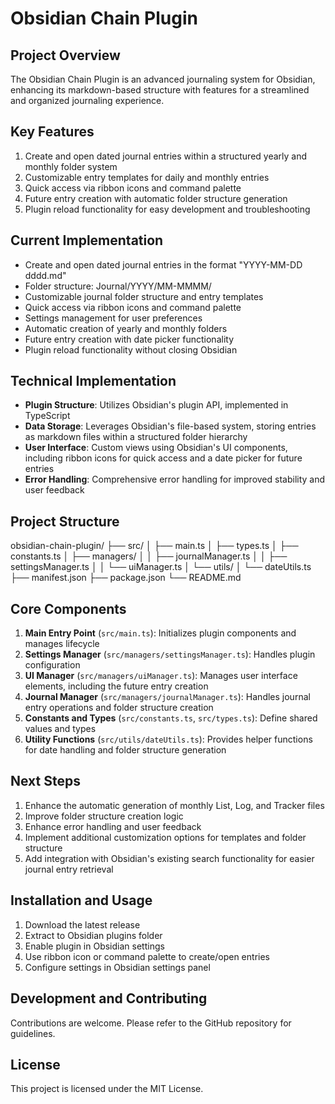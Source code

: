 # Obsidian Chain Plugin

## Project Overview

The Obsidian Chain Plugin is an advanced journaling system for Obsidian, enhancing its markdown-based structure with features for a streamlined and organized journaling experience.

## Key Features

1. Create and open dated journal entries within a structured yearly and monthly folder system
2. Customizable entry templates for daily and monthly entries
3. Quick access via ribbon icons and command palette
4. Future entry creation with automatic folder structure generation
5. Plugin reload functionality for easy development and troubleshooting

## Current Implementation

-   Create and open dated journal entries in the format "YYYY-MM-DD dddd.md"
-   Folder structure: Journal/YYYY/MM-MMMM/
-   Customizable journal folder structure and entry templates
-   Quick access via ribbon icons and command palette
-   Settings management for user preferences
-   Automatic creation of yearly and monthly folders
-   Future entry creation with date picker functionality
-   Plugin reload functionality without closing Obsidian

## Technical Implementation

-   **Plugin Structure**: Utilizes Obsidian's plugin API, implemented in TypeScript
-   **Data Storage**: Leverages Obsidian's file-based system, storing entries as markdown files within a structured folder hierarchy
-   **User Interface**: Custom views using Obsidian's UI components, including ribbon icons for quick access and a date picker for future entries
-   **Error Handling**: Comprehensive error handling for improved stability and user feedback

## Project Structure

obsidian-chain-plugin/
├── src/
│ ├── main.ts
│ ├── types.ts
│ ├── constants.ts
│ ├── managers/
│ │ ├── journalManager.ts
│ │ ├── settingsManager.ts
│ │ └── uiManager.ts
│ └── utils/
│ └── dateUtils.ts
├── manifest.json
├── package.json
└── README.md

## Core Components

1. **Main Entry Point** (`src/main.ts`): Initializes plugin components and manages lifecycle
2. **Settings Manager** (`src/managers/settingsManager.ts`): Handles plugin configuration
3. **UI Manager** (`src/managers/uiManager.ts`): Manages user interface elements, including the future entry creation
4. **Journal Manager** (`src/managers/journalManager.ts`): Handles journal entry operations and folder structure creation
5. **Constants and Types** (`src/constants.ts`, `src/types.ts`): Define shared values and types
6. **Utility Functions** (`src/utils/dateUtils.ts`): Provides helper functions for date handling and folder structure generation

## Next Steps

1. Enhance the automatic generation of monthly List, Log, and Tracker files
2. Improve folder structure creation logic
3. Enhance error handling and user feedback
4. Implement additional customization options for templates and folder structure
5. Add integration with Obsidian's existing search functionality for easier journal entry retrieval

## Installation and Usage

1. Download the latest release
2. Extract to Obsidian plugins folder
3. Enable plugin in Obsidian settings
4. Use ribbon icon or command palette to create/open entries
5. Configure settings in Obsidian settings panel

## Development and Contributing

Contributions are welcome. Please refer to the GitHub repository for guidelines.

## License

This project is licensed under the MIT License.

